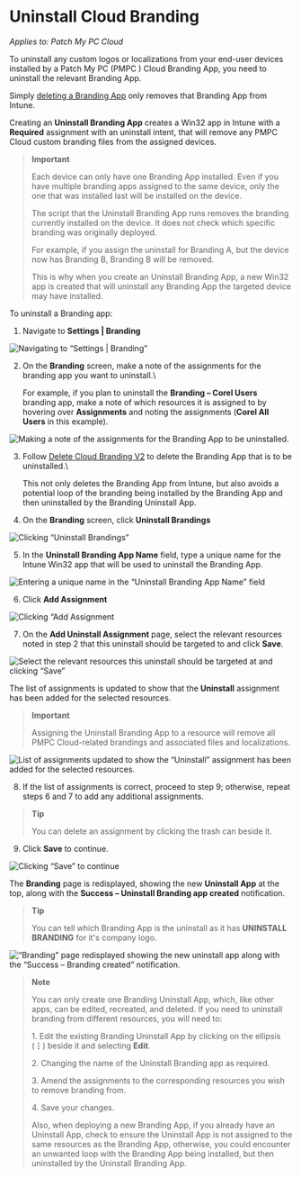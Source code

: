 # Uninstall Cloud Branding

_Applies to: Patch My PC Cloud_

To uninstall any custom logos or localizations from your end-user devices installed by a Patch My PC (PMPC ) Cloud Branding App, you need to uninstall the relevant Branding App.

Simply [deleting a Branding App](delete-cloud-branding.md) only removes that Branding App from Intune.

Creating an <strong>Uninstall Branding App</strong> creates a Win32 app in Intune with a <strong>Required</strong> assignment with an uninstall intent, that will remove any PMPC Cloud custom branding files from the assigned devices.

<blockquote class="wp-block-quote">
<p><strong>Important</strong></p>
<p>Each device can only have one Branding App installed. Even if you have multiple branding apps assigned to the same device, only the one that was installed last will be installed on the device.</p>
<p>The script that the Uninstall Branding App runs removes the branding currently installed on the device. It does not check which specific branding was originally deployed.</p>
<p>For example, if you assign the uninstall for Branding A, but the device now has Branding B, Branding B will be removed.</p>
<p>This is why when you create an Uninstall Branding App, a new Win32 app is created that will uninstall any Branding App the targeted device may have installed.</p>
</blockquote>

To uninstall a Branding app:

1. Navigate to <strong>Settings | Branding</strong>

![Navigating to “Settings | Branding”](/_images/image-(2650).png "Navigating to “Settings | Branding”")

2.  On the <strong>Branding</strong> screen, make a note of the assignments for the branding app you want to uninstall.\


    For example, if you plan to uninstall the <strong>Branding – Corel Users</strong> branding app, make a note of which resources it is assigned to by hovering over <strong>Assignments</strong> and noting the assignments (<strong>Corel All Users</strong> in this example).

![Making a note of the assignments for the Branding App to be uninstalled.](/_images/image-(2651).png "Making a note of the assignments for the Branding App to be uninstalled.")

3.  Follow [Delete Cloud Branding V2](delete-cloud-branding.md) to delete the Branding App that is to be uninstalled.\


    This not only deletes the Branding App from Intune, but also avoids a potential loop of the branding being installed by the Branding App and then uninstalled by the Branding Uninstall App.
4. On the <strong>Branding</strong> screen, click <strong>Uninstall Brandings</strong>

![Clicking “Uninstall Brandings”](/_images/image-(2652).png "Clicking “Uninstall Brandings”")

5. In the <strong>Uninstall Branding App Name</strong> field, type a unique name for the Intune Win32 app that will be used to uninstall the Branding App.

![Entering a unique name in the “Uninstall Branding App Name” field](/_images/image-(2653).png "Entering a unique name in the “Uninstall Branding App Name” field")

6. Click <strong>Add Assignment</strong>

![Clicking “Add Assignment](/_images/image-(2654).png "Clicking “Add Assignment")

7. On the <strong>Add Uninstall Assignment</strong> page, select the relevant resources noted in step 2 that this uninstall should be targeted to and click <strong>Save</strong>.

![Select the relevant resources this uninstall should be targeted at and clicking “Save”](/_images/image-(2655).png "Select the relevant resources this uninstall should be targeted at and clicking “Save”")

The list of assignments is updated to show that the <strong>Uninstall</strong> assignment has been added for the selected resources.

<blockquote class="wp-block-quote">
<p><strong>Important</strong></p>
<p>Assigning the Uninstall Branding App to a resource will remove all PMPC Cloud-related brandings and associated files and localizations.&#x20;</p>
</blockquote>

![List of assignments updated to show the “Uninstall” assignment has been added for the selected resources.](/_images/image-(17).png "List of assignments updated to show the “Uninstall” assignment has been added for the selected resources.")

8. If the list of assignments is correct, proceed to step 9; otherwise, repeat steps 6 and 7 to add any additional assignments.

<blockquote class="wp-block-quote">
<p><strong>Tip</strong></p>
<p>You can delete an assignment by clicking the trash can beside it.</p>
</blockquote>

9. Click <strong>Save</strong> to continue.

![Clicking “Save” to continue](/_images/image-(2657).png "Clicking “Save” to continue")

The <strong>Branding</strong> page is redisplayed, showing the new <strong>Uninstall App</strong> at the top, along with the <strong>Success – Uninstall Branding app created</strong> notification.

<blockquote class="wp-block-quote">
<p><strong>Tip</strong></p>
<p>You can tell which Branding App is the uninstall as it has <strong>UNINSTALL BRANDING</strong> for it's company logo.</p>
</blockquote>

![“Branding” page redisplayed showing the new uninstall app along with the “Success – Branding created” notification.](/_images/image-(18).png "“Branding” page redisplayed showing the new uninstall app along with the “Success – Branding created” notification.")

<blockquote class="wp-block-quote">
<p><strong>Note</strong></p>
<p>You can only create one Branding Uninstall App, which, like other apps, can be edited, recreated, and deleted. If you need to uninstall branding from different resources, you will need to:</p>
<p>1. Edit the existing Branding Uninstall App by clicking on the ellipsis (<strong>⋮</strong>) beside it and selecting <strong>Edit</strong>.</p>
<p>2. Changing the name of the Uninstall Branding app as required.</p>
<p>3. Amend the assignments to the corresponding resources you wish to remove branding from.</p>
<p>4. Save your changes.</p>
<p>Also, when deploying a new Branding App, if you already have an Uninstall App, check to ensure the Uninstall App is not assigned to the same resources as the Branding App, otherwise, you could encounter an unwanted loop with the Branding App being installed, but then uninstalled by the Uninstall Branding App.</p>
</blockquote>